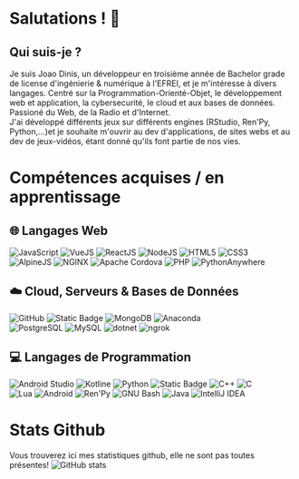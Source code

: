 # Salutations ! 👋 
## Qui suis-je ?

Je suis Joao Dinis, un développeur en troisième année de Bachelor grade de license d'ingénierie & numérique à l'EFREI, et je m'intéresse à divers langages. Centré sur la Programmation-Orienté-Objet, le développement web et application, la cybersecurité, le cloud et aux bases de données. Passioné du Web, de la Radio et d'Internet.<br>
J'ai développé différents jeux sur différents engines (RStudio, Ren'Py, Python,...)et je souhaite m'ouvrir au dev d'applications, de sites webs et au dev de jeux-vidéos, étant donné qu'ils font partie de nos vies.<br>

# Compétences acquises / en apprentissage  

## 🌐 Langages Web  
![JavaScript](https://img.shields.io/badge/JavaScript-black?logo=javascript) ![VueJS](https://img.shields.io/badge/VueJS-%234FC08D?style=plastic&logo=vuedotjs&logoColor=white) ![ReactJS](https://img.shields.io/badge/ReactJS-%2361DAFB?style=plastic&logo=react&logoColor=white) ![NodeJS](https://img.shields.io/badge/NodeJS-%235FA04E?style=plastic&logo=nodedotjs&logoColor=white) ![HTML5](https://img.shields.io/badge/HTML5-f59b67?logo=html5) ![CSS3](https://img.shields.io/badge/CSS3-blue?logo=css3)  
![AlpineJS](https://img.shields.io/badge/AlpineJS-white?logo=alpine.js) ![NGINX](https://img.shields.io/badge/NGINX-green?logo=nginx) ![Apache Cordova](https://img.shields.io/badge/Apache_Cordova-000000?logo=apachecordova) ![PHP](https://img.shields.io/badge/PHP-%235a5573?style=flat&logo=PHP&logoColor=white) ![PythonAnywhere](https://img.shields.io/badge/PythonAnywhere-1D9FD7?logo=pythonanywhere&logoColor=white)  

## ☁️ Cloud, Serveurs & Bases de Données  
![GitHub](https://img.shields.io/badge/GitHub-181717?logo=github) ![Static Badge](https://img.shields.io/badge/Google%20Cloud-%234285F4?style=plastic&logo=googlecloud&logoColor=white)
![MongoDB](https://img.shields.io/badge/MongoDB-%2347A248?style=plastic&logo=mongodb&logoColor=white) ![Anaconda](https://img.shields.io/badge/Anaconda-lightgreen?logo=Anaconda)  
![PostgreSQL](https://img.shields.io/badge/PostgreSQL-c3d4e6?logo=postgresql) ![MySQL](https://img.shields.io/badge/MySQL-white?logo=mysql) 
![dotnet](https://img.shields.io/badge/.NET-%23512BD4?logo=dotnet&logoColor=white)
![ngrok](https://img.shields.io/badge/ngrok-1F1E37?logo=ngrok&logoColor=white)


## 💻 Langages de Programmation  
![Android Studio](https://img.shields.io/badge/Android_Studio-3DDC84?style=plastic&logo=AndroidStudio&logoColor=white)
![Kotline](https://img.shields.io/badge/Kotlin-7F52FF?style=plastic&logo=Kotlin&logoColor=white)
![Python](https://img.shields.io/badge/Python-darkblue?logo=Python) ![Static Badge](https://img.shields.io/badge/C%23-%2337814A?logo=c&logoColor=white)  ![C++](https://img.shields.io/badge/C%2B%2B-%2300599C?style=plastic&logo=cplusplus&logoColor=white) ![C](https://img.shields.io/badge/C-A8B9CC?logo=C&logoColor=white) <br>![Lua](https://img.shields.io/badge/Lua-blue?logo=lua)
![Android](https://img.shields.io/badge/Android-3DDC84?style=plastic&logo=Android&logoColor=white)
![Ren'Py](https://img.shields.io/badge/Ren'Py-ad7ba3?logo=ren'py&logoColor=white) 
![GNU Bash](https://img.shields.io/badge/GNUBash-%234EAA25?style=plastic&logo=gnubash&logoColor=white)  ![Java](https://img.shields.io/badge/Java-darkred?logo=coffeescript) ![IntelliJ IDEA](https://img.shields.io/badge/IntelliJ_IDEA-black?logo=intellijidea) 



# Stats Github 
Vous trouverez ici mes statistiques github, elle ne sont pas toutes présentes!
![GitHub stats](https://github-readme-stats.vercel.app/api?username=MARQUESDINISJoaoGabriel&theme=dark&show_icons=true)
